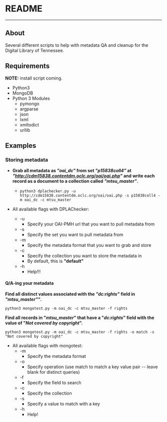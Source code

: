 # README

---

## About

Several different scripts to help with metadata QA and cleanup for the Digital Library of Tennessee.

## Requirements

**NOTE:** install script coming.

* Python3
* MongoDB
* Python 3 Modules
	* pymongo
	* argparse
	* json
	* lxml
	* xmltodict
	* urllib

## Examples

### Storing metadata

* **Grab all metadata as *"oai_dc"* from set *"p15838coll4"* at *"http://cdm15838.contentdm.oclc.org/oai/oai.php"* and write each record as a document to a collection called *"mtsu_master"*.**

	* `python3 dplachecker.py -u http://cdm15838.contentdm.oclc.org/oai/oai.php -s p15838coll4 -m oai_dc -c mtsu_master`
	
* All available flags with DPLAChecker:
	* -u
		* Specify your OAI-PMH url that you want to pull metadata from
	* -s 
		* Specify the set you want to pull metadata from
	* -m
		* Specify the metadata format that you want to grab and store
	* -c
		* Specify the collection you want to store the metadata in
		* By default, this is **"default"**
	* -h
		* Help!!!

#### Q/A-ing your metadata
		
**Find all distinct values associated with the *"dc:rights"* field in *"mtsu_master""*.**

`python3 mongotest.py -m oai_dc -c mtsu_master -f rights`

**Find all records in "*mtsu_master*" that have a "*dc:rights*" field with the value of "*Not covered by copyright*".**

`python3 mongotest.py -m oai_dc -c mtsu_master -f rights -o match -s "Not covered by copyright"`

* All available flags with mongotest:
	* -m
		* Specify the metadata format
	* -o
		* Specify operation (use match to match a key value pair -- leave blank for distinct queries)
	* -f
		* Specify the field to search
	* -c
		* Specify the collection
	* -s
		* Specify a value to match with a key
	* -h
		* Help!

